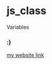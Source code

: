# js_class
Variables
### :)

[my website link](https://lucaslazer.github.io/js_class_01/index.html)
